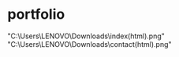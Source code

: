 # portfolio
"C:\Users\LENOVO\Downloads\index(html).png"
"C:\Users\LENOVO\Downloads\contact(html).png"
